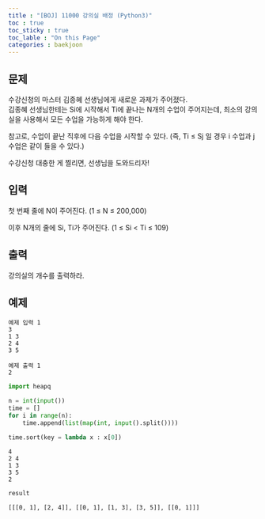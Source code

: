 ```yaml
---
title : "[BOJ] 11000 강의실 배정 (Python3)"
toc : true
toc_sticky : true
toc_lable : "On this Page"
categories : baekjoon
---
```


## 문제
수강신청의 마스터 김종혜 선생님에게 새로운 과제가 주어졌다.    
김종혜 선생님한테는 Si에 시작해서 Ti에 끝나는 N개의 수업이 주어지는데, 최소의 강의실을 사용해서 모든 수업을 가능하게 해야 한다. 

참고로, 수업이 끝난 직후에 다음 수업을 시작할 수 있다. (즉, Ti ≤ Sj 일 경우 i 수업과 j 수업은 같이 들을 수 있다.)

수강신청 대충한 게 찔리면, 선생님을 도와드리자!

## 입력
첫 번째 줄에 N이 주어진다. (1 ≤ N ≤ 200,000)

이후 N개의 줄에 Si, Ti가 주어진다. (1 ≤ Si < Ti ≤ 109)

## 출력
강의실의 개수를 출력하라.

## 예제
```
예제 입력 1  
3
1 3
2 4
3 5

예제 출력 1  
2
```


```python
import heapq

n = int(input())
time = []
for i in range(n):
    time.append(list(map(int, input().split())))

time.sort(key = lambda x : x[0])
```

    4
    2 4
    1 3
    3 5
    2



```python
result
```




    [[[0, 1], [2, 4]], [[0, 1], [1, 3], [3, 5]], [[0, 1]]]




```python

```
